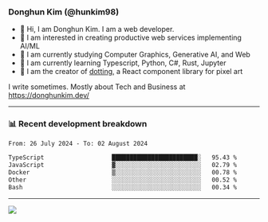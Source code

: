 ### Donghun Kim (@hunkim98)

- 👋 Hi, I am Donghun Kim. I am a web developer. 
- 🤔 I am interested in creating productive web services implementing AI/ML
- 🔭 I am currently studying Computer Graphics, Generative AI, and Web 
- 🌱 I am currently learning Typescript, Python, C#, Rust, Jupyter
- 🎨 I am the creator of [dotting](https://github.com/hunkim98/dotting), a React component library for pixel art

I write sometimes. Mostly about Tech and Business at https://donghunkim.dev/

---
### 📊 Recent development breakdown
<!--START_SECTION:waka-->

```txt
From: 26 July 2024 - To: 02 August 2024

TypeScript                   ████████████████████████░   95.43 %
JavaScript                   ▓░░░░░░░░░░░░░░░░░░░░░░░░   02.79 %
Docker                       ▒░░░░░░░░░░░░░░░░░░░░░░░░   00.78 %
Other                        ░░░░░░░░░░░░░░░░░░░░░░░░░   00.52 %
Bash                         ░░░░░░░░░░░░░░░░░░░░░░░░░   00.34 %
```

<!--END_SECTION:waka-->
---

<!-- <div align='center'> -->
  <img align="center" src="https://github-readme-stats.vercel.app/api?username=hunkim98&theme=dark&show_icons=true"/>
<!-- </div> -->
<!--
**hunkim98/hunkim98** is a ✨ _special_ ✨ repository because its `README.md` (this file) appears on your GitHub profile.

Here are some ideas to get you started:

- 🔭 I’m currently working on ...
- 🌱 I’m currently learning ...
- 👯 I’m looking to collaborate on ...
- 🤔 I’m looking for help with ...
- 💬 Ask me about ...
- 📫 How to reach me: ...
- 😄 Pronouns: ...
- ⚡ Fun fact: ...
-->
